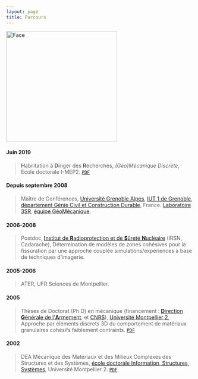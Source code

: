 ```yaml
---
layout: page
title: Parcours
---
```


<img src="{{ site.baseurl }}/public/img/myFaceNB.png" alt="Face" style="width: 298px;"/>  

#### Juin 2019
> **H**abilitation à **D**iriger des **R**echerches, _(Géo)Mécanique Discrète_, Ecole doctorale I-MEP2. [`PDF`](https://tel.archives-ouvertes.fr/tel-02280044v2/document)

#### Depuis septembre 2008
> Maître de Conférences, [Université Grenoble Alpes](http://www.univ-grenoble-alpes.fr), [IUT 1 de Grenoble](https://iut1.univ-grenoble-alpes.fr/iut1), [département Génie Civil et Construction Durable](https://iut1.univ-grenoble-alpes.fr/departement-d-enseignement/genie-civil-construction-durable), France. [Laboratoire 3SR](http://www.3sr-grenoble.fr), [équipe GéoMécanique](http://www.3sr-grenoble.fr/spip.php?rubrique29).

#### 2006-2008
> Postdoc, [**I**nstitut de **R**adioprotection et de **S**ûreté **N**ucléaire](http://www.irsn.fr) (IRSN, Cadarache), Détermination de modèles de zones cohésives pour la fissuration par une approche couplée simulations/expériences à base de techniques d’imagerie.

#### 2005-2006
> ATER, UFR Sciences de Montpellier.

#### 2005
> Thèses de Doctorat (Ph.D) en mécanique (financement : [**D**irection **G**énérale de l'**A**rmement](http://www.defense.gouv.fr/dga), et [CNRS](http://www.cnrs.fr)), [Université Montpellier 2](http://www.umontpellier.fr), Approche par éléments discrets 3D du comportement de matériaux granulaires cohésifs faiblement contraints. [`PDF`](http://tel.archives-ouvertes.fr/docs/00/06/53/52/PDF/these-Richefeu.pdf) 

#### 2002
> DEA Mécanique des Matériaux et des Milieux Complexes des Structures et des Systèmes, [école doctorale Information, Structures, Systèmes](http://www.adum.fr/as/ed/actuED.pl?site=ISS), Université Montpellier 2. [`PDF`](http://hal.archives-ouvertes.fr/docs/00/13/20/74/PDF/rapport_DEA_Richefeu.pdf)

	
